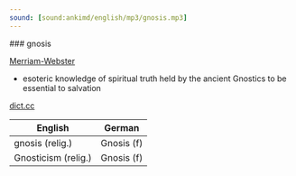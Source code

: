 ```yaml
---
sound: [sound:ankimd/english/mp3/gnosis.mp3]
---
```


\### gnosis

[Merriam-Webster](https://www.merriam-webster.com/dictionary/gnosis)

- esoteric knowledge of spiritual truth held by the ancient Gnostics to be essential to salvation

[dict.cc](https://www.dict.cc/gnosis)

| English        | German       |
| -------------- | ------------ |
| gnosis (relig.) | Gnosis (f) |
| Gnosticism (relig.) | Gnosis (f) |
